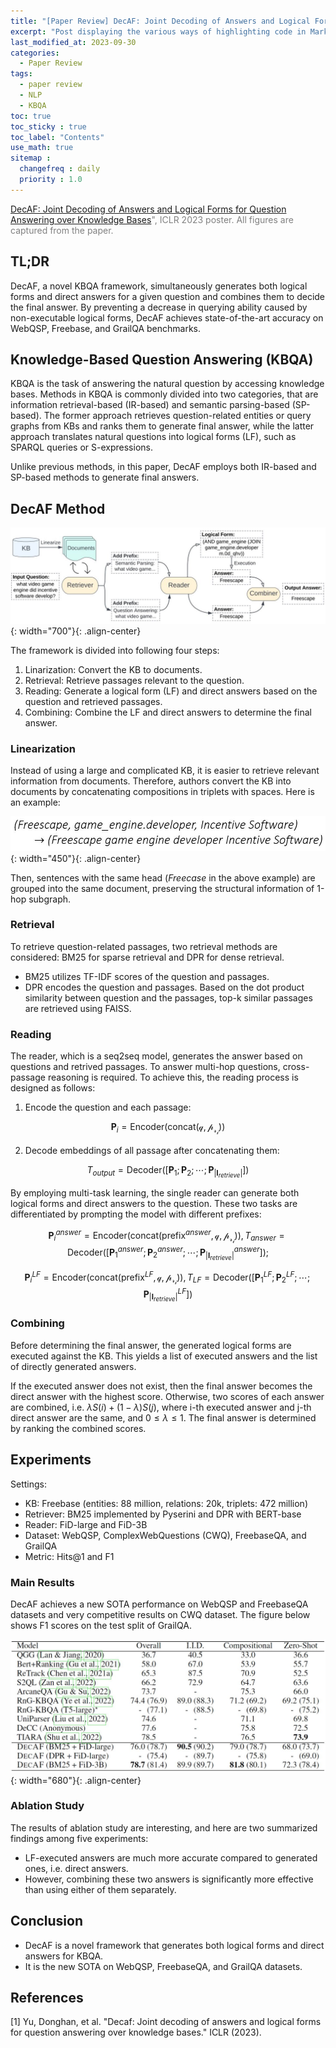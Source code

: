 ```yaml
---
title: "[Paper Review] DecAF: Joint Decoding of Answers and Logical Forms for Question Answering over Knowledge Bases"
excerpt: "Post displaying the various ways of highlighting code in Markdown."
last_modified_at: 2023-09-30
categories: 
  - Paper Review
tags: 
  - paper review
  - NLP
  - KBQA
toc: true
toc_sticky : true
toc_label: "Contents"
use_math: true
sitemap :
  changefreq : daily
  priority : 1.0
---
```


<span style="color:gray"> [DecAF: Joint Decoding of Answers and Logical Forms for Question Answering over Knowledge Bases](https://openreview.net/forum?id=XHc5zRPxqV9)", ICLR 2023 poster.
All figures are captured from the paper. </span>

## TL;DR

DecAF, a novel KBQA framework, simultaneously generates both logical forms and direct answers for a given question and combines them to decide the final answer.
By preventing a decrease in querying ability caused by non-executable logical forms, DecAF achieves state-of-the-art accuracy on WebQSP, Freebase, and GrailQA benchmarks.


## Knowledge-Based Question Answering (KBQA)

KBQA is the task of answering the natural question by accessing knowledge bases.
Methods in KBQA is commonly divided into two categories, that are information retrieval-based (IR-based) and semantic parsing-based (SP-based).
The former approach retrieves question-related entities or query graphs from KBs and ranks them to generate final answer, while the latter approach translates natural questions into logical forms (LF), such as SPARQL queries or S-expressions.

Unlike previous methods, in this paper, DecAF employs both IR-based and SP-based methods to generate final answers.


## DecAF Method

![overview](/assets/images/2023-09-30/overview.JPG){: width="700"}{: .align-center}

The framework is divided into following four steps: 

1) Linarization: Convert the KB to documents.    
2) Retrieval: Retrieve passages relevant to the question.    
3) Reading: Generate a logical form (LF) and direct answers based on the question and retrieved passages.    
4) Combining: Combine the LF and direct answers to determine the final answer.

### Linearization

Instead of using a large and complicated KB, it is easier to retrieve relevant information from documents.
Therefore, authors convert the KB into documents by concatenating compositions in triplets with spaces.
Here is an example:

![example](/assets/images/2023-09-30/example.JPG){: width="450"}{: .align-center}

Then, sentences with the same head (*Freecase* in the above example) are grouped into the same document, preserving the structural information of 1-hop subgraph.

### Retrieval
To retrieve question-related passages, two retrieval methods are considered: BM25 for sparse retrieval and DPR for dense retrieval.

- BM25 utilizes TF-IDF scores of the question and passages.
- DPR encodes the question and passages. Based on the dot product similarity between question and the passages, top-k similar passages are retrieved using FAISS.

### Reading
The reader, which is a seq2seq model, generates the answer based on questions and retrived passages.
To answer multi-hop questions, cross-passage reasoning is required.
To achieve this, the reading process is designed as follows:

1) Encode the question and each passage:

$$\textbf{P}_{i} = \text{Encoder}(\text{concat}(\mathcal{q}, \mathcal{p_{r_{i}}}))$$

2) Decode embeddings of all passage after concatenating them:

$$T_{output} = \text{Decoder}([\textbf{P}_1; \textbf{P}_2; \cdots; \textbf{P}_{|\textbf{I}_{retrieve}|}])$$

By employing multi-task learning, the single reader can generate both logical forms and direct answers to the question.
These two tasks are differentiated by prompting the model with different prefixes:

$$\textbf{P}_{i}^{answer} = \text{Encoder}(\text{concat}(\text{prefix}^{answer}, \mathcal{q}, \mathcal{p_{r_{i}}})), T_{answer} = \text{Decoder}([\textbf{P}_1^{answer}; \textbf{P}_2^{answer}; \cdots; \textbf{P}_{|\textbf{I}_{retrieve}|}^{answer}]);$$

$$\textbf{P}_{i}^{LF} = \text{Encoder}(\text{concat}(\text{prefix}^{LF}, \mathcal{q}, \mathcal{p_{r_{i}}})), T_{LF} = \text{Decoder}([\textbf{P}_1^{LF}; \textbf{P}_2^{LF}; \cdots; \textbf{P}_{|\textbf{I}_{retrieve}|}^{LF}])$$


### Combining 

Before determining the final answer, the generated logical forms are executed against the KB.
This yields a list of executed answers and the list of directly generated answers.

If the executed answer does not exist, then the final answer becomes the direct answer with the highest score.
Otherwise, two scores of each answer are combined, i.e. $\lambda S(i) + (1-\lambda) S(j)$, where i-th executed answer and j-th direct answer are the same, and $0\leq\lambda\leq 1$.
The final answer is determined by ranking the combined scores.

## Experiments

Settings:
- KB: Freebase (entities: 88 million, relations: 20k, triplets: 472 million)
- Retriever: BM25 implemented by Pyserini and DPR with BERT-base
- Reader: FiD-large and FiD-3B
- Dataset: WebQSP, ComplexWebQuestions (CWQ), FreebaseQA, and GrailQA
- Metric: Hits@1 and F1

### Main Results
DecAF achieves a new SOTA performance on WebQSP and FreebaseQA datasets and very competitive results on CWQ dataset.
 The figure below shows F1 scores on the test split of GrailQA.

![exp](/assets/images/2023-09-30/exp.JPG){: width="680"}{: .align-center}

### Ablation Study

The results of ablation study are interesting, and here are two summarized findings among five experiments:

- LF-executed answers are much more accurate compared to generated ones, i.e. direct answers.
- However, combining these two answers is significantly more effective than using either of them separately.

## Conclusion
- DecAF is a novel framework that generates both logical forms and direct answers for KBQA.
- It is the new SOTA on WebQSP, FreebaseQA, and GrailQA datasets.

## References

[1] Yu, Donghan, et al. "Decaf: Joint decoding of answers and logical forms for question answering over knowledge bases." ICLR (2023).